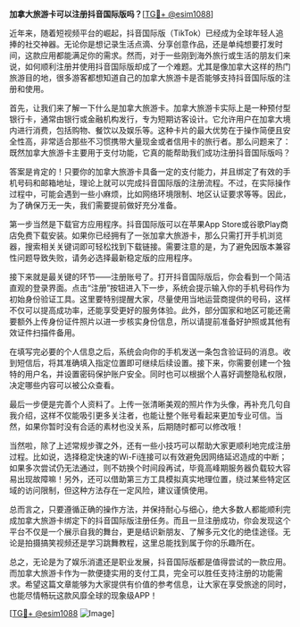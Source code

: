 **加拿大旅游卡可以注册抖音国际版吗？**[[TG💪+ @esim1088](https://t.me/s/esim1088)]

近年来，随着短视频平台的崛起，抖音国际版（TikTok）已经成为全球年轻人追捧的社交神器。无论你是想记录生活点滴、分享创意作品，还是单纯想要打发时间，这款应用都能满足你的需求。然而，对于一些刚到海外旅行或生活的朋友们来说，如何顺利注册并使用抖音国际版却成了一个难题。尤其是像加拿大这样的热门旅游目的地，很多游客都想知道自己的加拿大旅游卡是否能够支持抖音国际版的注册和使用。

首先，让我们来了解一下什么是加拿大旅游卡。加拿大旅游卡实际上是一种预付型银行卡，通常由银行或金融机构发行，专为短期访客设计。它允许用户在加拿大境内进行消费，包括购物、餐饮以及娱乐等。这种卡片的最大优势在于操作简便且安全性高，非常适合那些不习惯携带大量现金或者信用卡的旅行者。那么问题来了：既然加拿大旅游卡主要用于支付功能，它真的能帮助我们成功注册抖音国际版吗？

答案是肯定的！只要你的加拿大旅游卡具备一定的支付能力，并且绑定了有效的手机号码和邮箱地址，理论上就可以完成抖音国际版的注册流程。不过，在实际操作过程中，可能会遇到一些小麻烦，比如网络环境限制、地区认证要求等等。因此，为了确保万无一失，我们需要提前做好充分准备。

第一步当然是下载官方应用程序。抖音国际版可以在苹果App Store或谷歌Play商店免费下载安装。如果你已经拥有了一张加拿大旅游卡，那么只需打开手机浏览器，搜索相关关键词即可轻松找到下载链接。需要注意的是，为了避免因版本兼容性问题导致失败，请务必选择最新稳定版的应用程序。

接下来就是最关键的环节——注册账号了。打开抖音国际版后，你会看到一个简洁直观的登录界面。点击“注册”按钮进入下一步，系统会提示输入你的手机号码作为初始身份验证工具。这里要特别提醒大家，尽量使用当地运营商提供的号码，这样不仅可以提高成功率，还能享受更好的服务体验。此外，部分国家和地区可能还需要额外上传身份证件照片以进一步核实身份信息，所以请提前准备好护照或其他有效证件扫描件备用。

在填写完必要的个人信息之后，系统会向你的手机发送一条包含验证码的消息。收到短信后，将其准确填入指定位置即可继续后续设置。接下来，你需要创建一个独特的用户名，并设置密码保护账户安全。同时也可以根据个人喜好调整隐私权限，决定哪些内容可以被公众查看。

最后一步便是完善个人资料了。上传一张清晰美观的照片作为头像，再补充几句自我介绍，这样不仅能吸引更多关注者，也能让整个账号看起来更加专业可信。当然，如果你暂时没有合适的素材也没关系，后期随时都可以修改哦！

当然啦，除了上述常规步骤之外，还有一些小技巧可以帮助大家更顺利地完成注册过程。比如说，选择稳定快速的Wi-Fi连接可以有效避免因网络延迟造成的中断；如果多次尝试仍无法通过，则不妨换个时间段再试，毕竟高峰期服务器负载较大容易出现故障嘛！另外，还可以借助第三方工具模拟真实地理位置，绕过某些特定区域的访问限制，但这种方法存在一定风险，建议谨慎使用。

总而言之，只要遵循正确的操作方法，并保持耐心与细心，绝大多数人都能顺利完成加拿大旅游卡绑定下的抖音国际版注册任务。而且一旦注册成功，你会发现这个平台不仅是一个展示自我的舞台，更是结识新朋友、了解多元文化的绝佳途径。无论是拍摄搞笑视频还是学习跳舞教程，这里总能找到属于你的乐趣所在。

总之，无论是为了娱乐消遣还是职业发展，抖音国际版都是值得尝试的一款应用。而加拿大旅游卡作为一款便捷实用的支付工具，完全可以胜任支持注册的功能需求。希望这篇文章能够为大家提供有价值的参考信息，让大家在享受旅途的同时，也能尽情畅玩这款风靡全球的现象级APP！

[[TG💪+ @esim1088](https://t.me/s/esim1088) ![Image](https://i.postimg.cc/4NQfJmqS/Snipaste-2025-05-13-00-14-12.png)]